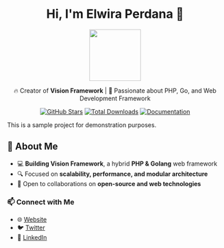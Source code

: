 <h1 align="center">Hi, I'm Elwira Perdana 👋</h1>

<p align="center"  style="border-radius:50%;">
    <img src="https://instagram.fdps3-1.fna.fbcdn.net/v/t51.2885-19/452387577_495353923027343_5260241998896494172_n.jpg?stp=dst-jpg_s320x320_tt6&_nc_ht=instagram.fdps3-1.fna.fbcdn.net&_nc_cat=111&_nc_ohc=1y88EDhw8rsQ7kNvgFqi7o-&_nc_gid=5acdf5f37c9a4a20a7d6660876071dbc&edm=AOQ1c0wBAAAA&ccb=7-5&oh=00_AYDZwr11NslmFlsqmfpoGmy5mqZv9v5wuvd-cCM_94aYfQ&oe=67A0FF6B&_nc_sid=8b3546" width="120">
</p>

<p align="center">
  🔥 Creator of <b>Vision Framework</b> | 🚀 Passionate about PHP, Go, and Web Development Framework
</p>

<p align="center">
    <a href="https://github.com/vision-serve/vision"><img src="https://img.shields.io/github/stars/vision-serve/vision?style=social" alt="GitHub Stars"></a>
    <a href="https://packagist.org/packages/vision-serve/vision"><img src="https://img.shields.io/packagist/dt/vision-serve/vision.svg" alt="Total Downloads"></a>
    <a href="https://visioniconic.com/docs"><img src="https://img.shields.io/badge/docs-Vision%20Framework-blue" alt="Documentation"></a>
</p>

This is a sample project for demonstration purposes.

## 🚀 About Me  
- 💻 **Building Vision Framework**, a hybrid **PHP & Golang** web framework  
- 🔍 Focused on **scalability, performance, and modular architecture**  
- 📢 Open to collaborations on **open-source and web technologies**  

### 📫 **Connect with Me**  
- 🌐 [Website](https://visioniconic.com)  
- 🐦 [Twitter](https://twitter.com/visionserve)  
- 📘 [LinkedIn](https://linkedin.com/in/visionserve)  

